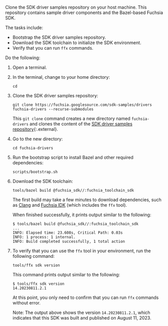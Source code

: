 Clone the SDK driver samples repository on your host machine. This repository
contains sample driver components and the Bazel-based Fuchsia SDK.

The tasks include:

*   Bootstrap the SDK driver samples repository.
*   Download the SDK toolchain to initialize the SDK environment.
*   Verify that you can run `ffx` commands.

Do the following:

1. Open a terminal.

1. In the terminal, change to your home directory:

   ```posix-terminal
   cd
   ```

1. Clone the SDK driver samples repository:

   ```posix-terminal
   git clone https://fuchsia.googlesource.com/sdk-samples/drivers fuchsia-drivers --recurse-submodules
   ```

   This `git clone` command creates a new directory named `fuchsia-drivers` and
   clones the content of the
   [SDK driver samples repository][sdk-driver-sample-repo]{:.external}.

1. Go to the new directory:

   ```posix-terminal
   cd fuchsia-drivers
   ```

1. Run the bootstrap script to install Bazel and other required dependencies:

   ```posix-terminal
   scripts/bootstrap.sh
   ```

1. Download the SDK toolchain:

   ```posix-terminal
   tools/bazel build @fuchsia_sdk//:fuchsia_toolchain_sdk
   ```

   The first build may take a few minutes to download dependencies, such as
   [Clang][clang] and [Fuchsia IDK][fuchsia-idk] (which includes the `ffx` tool).

   When finished successfully, it prints output similar to the following:

   ```none {:.devsite-disable-click-to-copy}
   $ tools/bazel build @fuchsia_sdk//:fuchsia_toolchain_sdk
   ...
   INFO: Elapsed time: 23.608s, Critical Path: 0.03s
   INFO: 1 process: 1 internal.
   INFO: Build completed successfully, 1 total action
   ```

5. To verify that you can use the `ffx` tool in your environment, run the
   following command:

   ```posix-terminal
   tools/ffx sdk version
   ```

   This command prints output similar to the following:

   ```none {:.devsite-disable-click-to-copy}
   $ tools/ffx sdk version
   14.20230811.2.1
   ```

   At this point, you only need to confirm that you can run `ffx` commands
   without error.

   Note: The output above shows the version `14.20230811.2.1`, which indicates that
   this SDK was built and published on August 11, 2023.

<!-- Reference links -->

[clang]: https://clang.llvm.org/
[fuchsia-idk]: /docs/development/idk/README.md
[sdk-driver-sample-repo]: https://fuchsia.googlesource.com/sdk-samples/drivers
